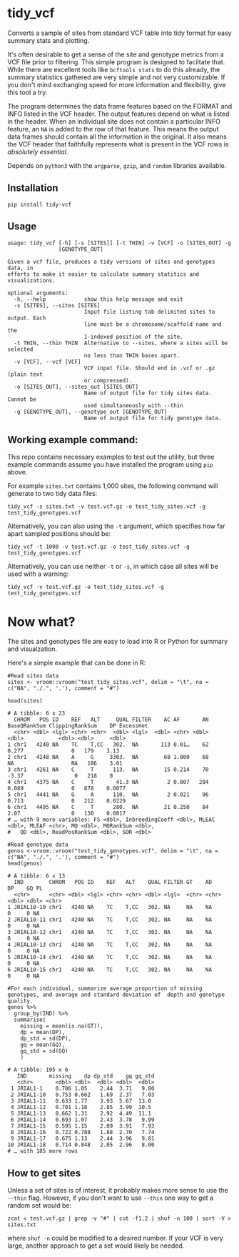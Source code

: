 # tidy_vcf
Converts a sample of sites from standard VCF table into tidy format for easy summary stats and plotting.

It's often desirable to get a sense of the site and genotype metrics from a VCF file prior to filtering. This simple program is designed to faciltate that. While there are excellent tools like `bcftools stats` to do this already, the summary statistics gathered are very simple and not very customizable. If you don't mind exchanging speed for more information and flexibility, give this tool a try.

The program determines the data frame features based on the FORMAT and INFO listed in the VCF header. The output features depend on what is listed in the header. When an individual site does not contain a particular INFO feature, an `NA` is added to the row of that feature. This means the output data frames should contain all the information in the original. It also means the VCF header that faithfully represents what is present in the VCF rows is *absolutely essential.*

Depends on `python3` with the `argparse`, `gzip`, and `random` libraries available.  


## Installation

`pip install tidy-vcf`

## Usage

```
usage: tidy_vcf [-h] [-s [SITES]] [-t THIN] -v [VCF] -o [SITES_OUT] -g
                [GENOTYPE_OUT]

Given a vcf file, produces a tidy versions of sites and genotypes data, in
efforts to make it easier to calculate summary statitics and visualizations.

optional arguments:
  -h, --help            show this help message and exit
  -s [SITES], --sites [SITES]
                        Input file listing tab delimited sites to output. Each
                        line must be a chromosome/scaffold name and the
                        1-indexed position of the site.
  -t THIN, --thin THIN  Alternative to --sites, where a sites will be selected
                        no less than THIN bases apart.
  -v [VCF], --vcf [VCF]
                        VCF input file. Should end in .vcf or .gz (plain text
                        or compressed).
  -o [SITES_OUT], --sites_out [SITES_OUT]
                        Name of output file for tidy sites data. Cannot be
                        used simultaneously with --thin
  -g [GENOTYPE_OUT], --genotype_out [GENOTYPE_OUT]
                        Name of output file for tidy genotype data.
```


## Working example command:

This repo contains necessary examples to test out the utility, but three example commands assume you have installed the program using `pip` above. 

For example `sites.txt` contains 1,000 sites, the following command will generate to two tidy data files:

```
tidy_vcf -s sites.txt -v test.vcf.gz -o test_tidy_sites.vcf -g test_tidy_genotypes.vcf
```

Alternatively, you can also using the `-t` argument, which specifies how far apart sampled positions should be:

```
tidy_vcf -t 1000 -v test.vcf.gz -o test_tidy_sites.vcf -g test_tidy_genotypes.vcf
```


Alternatively, you can use neither `-t` or `-s`, in which case all sites will be used with a warning: 

```
tidy_vcf -v test.vcf.gz -o test_tidy_sites.vcf -g test_tidy_genotypes.vcf
```


# Now what?

The sites and genotypes file are easy to load into R or Python for summary and visualzation.

Here's a simple example that can be done in R:

```
#Read sites data
sites <- vroom::vroom("test_tidy_sites.vcf", delim = "\t", na = c("NA", "./.", '.'), comment = "#")

head(sites)
```

```
# A tibble: 6 x 23
  CHROM   POS ID    REF   ALT     QUAL FILTER    AC AF       AN BaseQRankSum ClippingRankSum    DP ExcessHet
  <chr> <dbl> <lgl> <chr> <chr>  <dbl> <lgl>  <dbl> <chr> <dbl>        <dbl>           <dbl> <dbl>     <dbl>
1 chr1   4240 NA    TC    T,CC   302.  NA       113 0.01…    62        0.277               0   179    3.13  
2 chr1   4248 NA    A     G     3303.  NA        68 1.000    68       NA                  NA   186    3.01  
3 chr1   4261 NA    C     T      113.  NA        15 0.214    70       -3.37                0   218    0     
4 chr1   4375 NA    C     T       41.3 NA         2 0.007   284        0.089               0   878    0.0077
5 chr1   4441 NA    G     A      110.  NA         2 0.021    96        0.713               0   212    0.0229
6 chr1   4495 NA    C     T      280.  NA        21 0.250    84        2.07                0   130    0.0017
# … with 9 more variables: FS <dbl>, InbreedingCoeff <dbl>, MLEAC <dbl>, MLEAF <chr>, MQ <dbl>, MQRankSum <dbl>,
#   QD <dbl>, ReadPosRankSum <dbl>, SOR <dbl>
```

```
#Read genotype data
genos <-vroom::vroom("test_tidy_genotypes.vcf", delim = "\t", na = c("NA", "./.", '.'), comment = "#")  
head(genos)
```

```
# A tibble: 6 x 13
  IND        CHROM   POS ID    REF   ALT    QUAL FILTER GT    AD       DP    GQ PL   
  <chr>      <chr> <dbl> <lgl> <chr> <chr> <dbl> <lgl>  <chr> <chr> <dbl> <dbl> <chr>
1 JRIAL10-10 chr1   4240 NA    TC    T,CC   302. NA     NA    NA        0     0 NA   
2 JRIAL10-11 chr1   4240 NA    TC    T,CC   302. NA     NA    NA        0     0 NA   
3 JRIAL10-12 chr1   4240 NA    TC    T,CC   302. NA     NA    NA        0     0 NA   
4 JRIAL10-13 chr1   4240 NA    TC    T,CC   302. NA     NA    NA        0     0 NA   
5 JRIAL10-14 chr1   4240 NA    TC    T,CC   302. NA     NA    NA        0     0 NA   
6 JRIAL10-15 chr1   4240 NA    TC    T,CC   302. NA     NA    NA        0     0 NA 
```


```
#For each individual, summarize average proportion of missing genotypes, and average and standard deviation of  depth and genotype quality.
genos %>% 
  group_by(IND) %>% 
  summarise(
    missing = mean(is.na(GT)),
    dp = mean(DP),
    dp_std = sd(DP),
    gq = mean(GQ),
    gq_std = sd(GQ)
    )
```

```
# A tibble: 195 x 6
   IND       missing    dp dp_std    gq gq_std
   <chr>       <dbl> <dbl>  <dbl> <dbl>  <dbl>
 1 JRIAL1-1    0.706 1.05    2.44  3.71   9.80
 2 JRIAL1-10   0.753 0.662   1.69  2.37   7.03
 3 JRIAL1-11   0.633 1.77    3.93  5.67  13.0 
 4 JRIAL1-12   0.701 1.18    2.85  3.99  10.5 
 5 JRIAL1-13   0.662 1.31    2.92  4.49  11.1 
 6 JRIAL1-14   0.693 1.07    2.43  3.78   9.99
 7 JRIAL1-15   0.595 1.15    2.09  3.91   7.93
 8 JRIAL1-16   0.722 0.788   1.88  2.70   7.74
 9 JRIAL1-17   0.675 1.13    2.44  3.96   9.81
10 JRIAL1-18   0.714 0.848   2.05  2.96   8.00
# … with 185 more rows
```



## How to get sites

Unless a set of sites is of interest, it probably makes more sense to use the `--thin` flag. However, if you don't want to use `--thin` one way to get a random set would be:

```
zcat < test.vcf.gz | grep -v "#" | cut -f1,2 | shuf -n 100 | sort -V > sites.txt
```

where `shuf -n` could be modified to a desired number. If your VCF is very large, another approach to get a set would likely be needed. 

